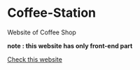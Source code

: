 # Coffee-Station

Website of Coffee Shop

**note : this website has only front-end part**

[Check this website](https://rushit2907.github.io/Coffee-Station/)
